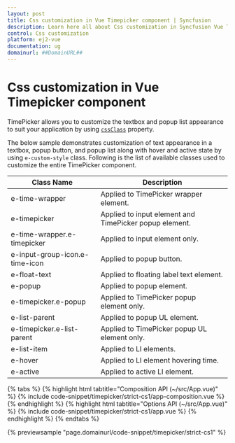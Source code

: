 ```yaml
---
layout: post
title: Css customization in Vue Timepicker component | Syncfusion
description: Learn here all about Css customization in Syncfusion Vue Timepicker component of Syncfusion Essential JS 2 and more.
control: Css customization 
platform: ej2-vue
documentation: ug
domainurl: ##DomainURL##
---
```


# Css customization in Vue Timepicker component

TimePicker allows you to customize the textbox and popup list appearance to suit your application by using [`cssClass`](https://ej2.syncfusion.com/vue/documentation/api/timepicker#cssclass) property.

The below sample demonstrates customization of text appearance in a textbox, popup button, and popup list along with hover and active
state by using `e-custom-style` class. Following is the list of available classes used to customize the entire TimePicker component.

| **Class Name** | **Description** |
| --- | --- |
| e-time-wrapper | Applied to TimePicker wrapper element. |
| e-timepicker |  Applied to input element and TimePicker popup element. |
| e-time-wrapper.e-timepicker | Applied to input element only. |
| e-input-group-icon.e-time-icon | Applied to popup button. |
| e-float-text | Applied to floating label text element. |
| e-popup | Applied to popup element. |
| e-timepicker.e-popup | Applied to TimePicker popup element only. |
| e-list-parent | Applied to popup UL element. |
| e-timepicker.e-list-parent | Applied to TimePicker popup UL element only. |
| e-list-item | Applied to LI elements. |
| e-hover | Applied to LI element hovering time. |
| e-active | Applied to active LI element. |

{% tabs %}
{% highlight html tabtitle="Composition API (~/src/App.vue)" %}
{% include code-snippet/timepicker/strict-cs1/app-composition.vue %}
{% endhighlight %}
{% highlight html tabtitle="Options API (~/src/App.vue)" %}
{% include code-snippet/timepicker/strict-cs1/app.vue %}
{% endhighlight %}
{% endtabs %}
        
{% previewsample "page.domainurl/code-snippet/timepicker/strict-cs1" %}